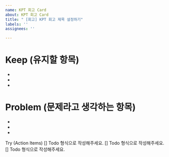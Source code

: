 ```yaml
---
name: KPT 회고 Card
about: KPT 회고 Card
title: " [회고] KPT 회고 제목 설정하기"
labels: ''
assignees: ''

---
```


# Keep (유지할 항목)
-
-
-
# Problem (문제라고 생각하는 항목)
-
-
-
Try (Action Items)
[] Todo 형식으로 작성해주세요.
[] Todo 형식으로 작성해주세요.
[] Todo 형식으로 작성해주세요.
